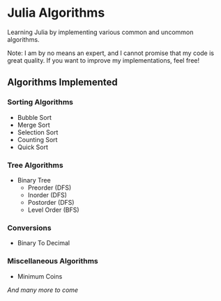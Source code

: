 # Julia Algorithms
Learning Julia by implementing various common and uncommon algorithms. 

Note: I am by no means an expert, and I cannot promise that my code is great quality. If you want to improve my implementations, feel free!

## Algorithms Implemented

### Sorting Algorithms
- Bubble Sort
- Merge Sort
- Selection Sort
- Counting Sort
- Quick Sort

### Tree Algorithms
- Binary Tree
    - Preorder (DFS)
    - Inorder (DFS)
    - Postorder (DFS)
    - Level Order (BFS)

### Conversions
- Binary To Decimal

### Miscellaneous Algorithms
- Minimum Coins

*And many more to come*
